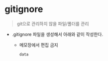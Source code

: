 # gitignore

> git으로 관리하지 않을 파일/폴더를 관리

* .gitignore 파일을 생성해서 아래와 같이 작성한다.

  * 메모장에서 편집 금지

    ```bash
    data
    ```

    